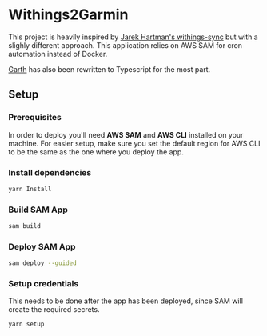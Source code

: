 # Withings2Garmin

This project is heavily inspired by [Jarek Hartman's withings-sync](https://github.com/jaroslawhartman/withings-sync) but with a slighly different approach. This application relies on AWS SAM for cron automation instead of Docker.

[Garth](https://github.com/matin/garth) has also been rewritten to Typescript for the most part.

## Setup

### Prerequisites

In order to deploy you'll need **AWS SAM** and **AWS CLI** installed on your machine. For easier setup, make sure you set the default region for AWS CLI to be the same as the one where you deploy the app.

### Install dependencies

```bash
yarn Install
```

### Build SAM App

```bash
sam build
```

### Deploy SAM App

```bash
sam deploy --guided
```

### Setup credentials

This needs to be done after the app has been deployed, since SAM will create the required secrets.

```bash
yarn setup
```
